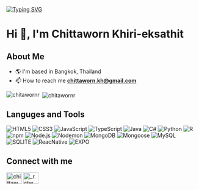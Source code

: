 [![Typing SVG](https://readme-typing-svg.demolab.com?font=Fira+Code&weight=500&size=25&pause=1000&vCenter=true&width=432&height=40&lines=Welcome+to+my+github+profile)](https://git.io/typing-svg)
# Hi 👋, I'm Chittaworn Khiri-eksathit
## About Me
- 🌎 I'm based in Bangkok, Thailand
- 📫 How to reach me **chittaworn.kh@gmail.com**
<p><img align="left" src="https://github-readme-stats.vercel.app/api/top-langs?username=chitawornr&show_icons=true&theme=radical&locale=en&layout=compact" alt="chitawornr" /></p>

<p>&nbsp;<img align="center" src="https://github-readme-stats.vercel.app/api?username=chitawornr&show_icons=true&theme=radical&locale=en" alt="chitawornr" /></p>

## Languges and Tools

![HTML5](https://img.shields.io/badge/HTML5-orange?style=for-the-badge&logo=HTML5&logoColor=white) ![CSS3](https://img.shields.io/badge/CSS3-blue?style=for-the-badge&logo=CSS3&logoColor=white)
![JavaScript](https://img.shields.io/badge/JavaScript-gray?style=for-the-badge&logo=JavaScript&logoColor=yellow) ![TypeScript](https://img.shields.io/badge/TypeScript-blue?style=for-the-badge&logo=JavaScript&logoColor=white)
![Java](https://img.shields.io/badge/Java-gray?style=for-the-badge) ![C#](https://img.shields.io/badge/C%23-purple?style=for-the-badge&logo=C%23) 
![Python](https://img.shields.io/badge/Python-blue?style=for-the-badge&logo=Python&logoColor=white) ![R](https://img.shields.io/badge/R-blue?style=for-the-badge&logo=R&logoColor=white)
![npm](https://img.shields.io/badge/npm-%23CB3837?style=for-the-badge&logo=npm&logoColor=white) ![Node.js](https://img.shields.io/badge/Node.js-%235FA04E?style=for-the-badge&logo=Node.js&logoColor=white)
![Nodemon](https://img.shields.io/badge/Nodemon-%2376D04B?style=for-the-badge&logo=Nodemon&logoColor=white) ![MongoDB](https://img.shields.io/badge/mongodb-%2347A248?style=for-the-badge&logo=mongodb&logoColor=white)
![Mongoose](https://img.shields.io/badge/mongoose-%23880000?style=for-the-badge&logo=mongoose&logoColor=white) ![MySQL](https://img.shields.io/badge/mysql-%234479A1?style=for-the-badge&logo=mysql&logoColor=white)
![SQLITE](https://img.shields.io/badge/sqlite-%23003B57?style=for-the-badge&logo=sqlite&logoColor=white) ![ReacNative](https://img.shields.io/badge/%20react%20Native-gray?style=for-the-badge&logo=react&logoColor=%2361DAFB)
![EXPO](https://img.shields.io/badge/expo-black?style=for-the-badge&logo=expo&logoColor=white)


## Connect with me
<p align="left">
 <a href="https://fb.com/chittaworn khirieksathit" target="blank"><img align="center" src="https://raw.githubusercontent.com/rahuldkjain/github-profile-readme-generator/master/src/images/icons/Social/facebook.svg" alt="chittaworn khirieksathit" height="30" width="40" /></a>
<a href="https://instagram.com/_r.ctw" target="blank"><img align="center" src="https://raw.githubusercontent.com/rahuldkjain/github-profile-readme-generator/master/src/images/icons/Social/instagram.svg" alt="_r.ctw" height="30" width="40" /></a>
</p>






